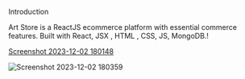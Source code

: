 Introduction 


Art Store is a ReactJS  ecommerce platform with essential commerce features. Built with React, JSX , HTML , CSS, JS, MongoDB.!

[
Screenshot 2023-12-02 180148](https://github.com/Wadgaonkarprathameshdeepak/Arts-Store/assets/95523666/c5e98c98-50c8-457b-a97c-4aac543a0f61)

![Screenshot 2023-12-02 180359](https://github.com/Wadgaonkarprathameshdeepak/Arts-Store/assets/95523666/b6bcbfb4-3e67-4111-b802-23b1f4d382f9)
